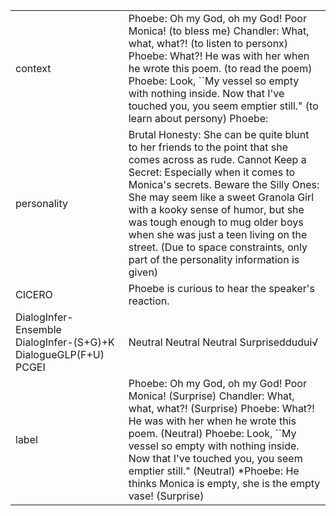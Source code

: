 |                                                                 |                                                                                                                                                                                                                                                                                                                                                                                                                                          |
|-----------------------------------------------------------------|------------------------------------------------------------------------------------------------------------------------------------------------------------------------------------------------------------------------------------------------------------------------------------------------------------------------------------------------------------------------------------------------------------------------------------------|
|   context                                                       | Phoebe: Oh my God, oh my God! Poor Monica! (to bless me) Chandler: What, what, what?! (to listen to personx) Phoebe: What?! He was with her when he wrote this poem. (to read the poem) Phoebe: Look, ``My vessel so empty with nothing inside. Now that I've touched you, you seem emptier still." (to learn about persony) Phoebe:                                                                                                     |
|  personality                                                    | Brutal Honesty: She can be quite blunt to her friends to the point that she comes across as rude. Cannot Keep a Secret: Especially when it comes to Monica's secrets. Beware the Silly Ones: She may seem like a sweet Granola Girl with a kooky sense of humor, but she was tough enough to mug older boys when she was just a teen living on the street. (Due to space constraints, only part of the personality information is given) |
| CICERO                                                          | Phoebe is curious to hear the speaker's reaction.                                                                                                                                                                                                                                                                                                                                                                                        |
| DialogInfer-Ensemble DialogInfer-(S+G)+K DialogueGLP(F+U) PCGEI | Neutral Neutral Neutral Surpriseddudui√                                                                                                                                                                                                                                                                                                                                                                                                  |
| label                                                           | Phoebe: Oh my God, oh my God! Poor Monica! (Surprise) Chandler: What, what, what?! (Surprise) Phoebe: What?! He was with her when he wrote this poem. (Neutral) Phoebe: Look, ``My vessel so empty with nothing inside. Now that I've touched you, you seem emptier still." (Neutral) *Phoebe: He thinks Monica is empty, she is the empty vase! (Surprise)                                                                              |
